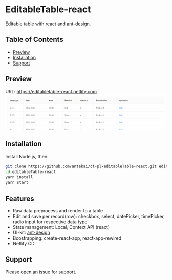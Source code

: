 # EditableTable-react

Editable table with react and [ant-design](https://ant.design/).

## Table of Contents

- [Preview](#preview)
- [Installation](#installation)
- [Support](#support)

## Preview

URL: https://editabletable-react.netlify.com
![](preview-editable-table-react-antd.gif)

## Installation

Install Node.js, then:
```sh
git clone https://github.com/antekai/ct-pl-editableTable-react.git editableTable-react
cd editableTable-react
yarn install
yarn start
```

## Features

- Raw data preprocess and render to a table
- Edit and save per record(row): checkbox, select, datePicker, timePicker, radio input for respective data type
- State management: Local, Context API (react)
- UI-kit: [ant-design](https://ant.design/)
- Boostrapping: create-react-app, react-app-rewired
- Netlify CD

## Support

Please [open an issue](https://github.com/antekai/ct-pl-editableTable-react/issues/new) for support.
